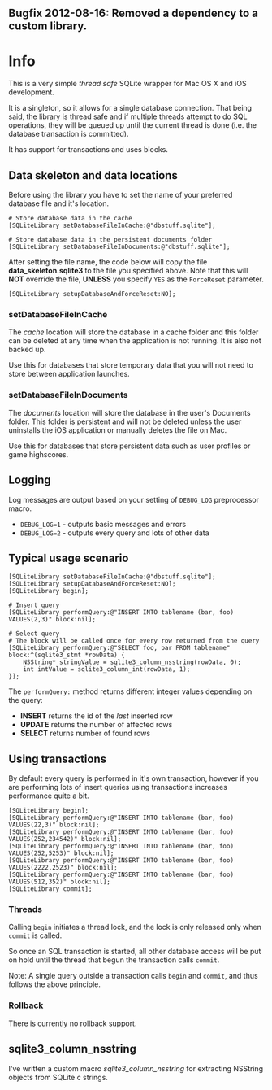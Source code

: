 ## Bugfix 2012-08-16: Removed a dependency to a custom library.

# Info

This is a very simple *thread safe* SQLite wrapper for Mac OS X and iOS development.

It is a singleton, so it allows for a single database connection. That being said, the library is thread
safe and if multiple threads attempt to do SQL operations, they will be queued up until the current
thread is done (i.e. the database transaction is committed).

It has support for transactions and uses blocks.

## Data skeleton and data locations

Before using the library you have to set the name of your preferred database file and it's location.

```objc
# Store database data in the cache
[SQLiteLibrary setDatabaseFileInCache:@"dbstuff.sqlite"];
 
# Store database data in the persistent documents folder
[SQLiteLibrary setDatabaseFileInDocuments:@"dbstuff.sqlite"];
```

After setting the file name, the code below will copy the file **data_skeleton.sqlite3** to the file you specified above.
Note that this will **NOT** override the file, **UNLESS** you specify `YES` as the `ForceReset` parameter.

```objc
[SQLiteLibrary setupDatabaseAndForceReset:NO];
```

### setDatabaseFileInCache 

The *cache* location will store the database in a cache folder and this folder can be deleted at any time
when the application is not running. It is also not backed up.

Use this for databases that store temporary data that you will not need to store between application launches.

### setDatabaseFileInDocuments

The *documents* location will store the database in the user's Documents folder. This folder is persistent
and will not be deleted unless the user uninstalls the iOS application or manually deletes the file on Mac.

Use this for databases that store persistent data such as user profiles or game highscores.

## Logging

Log messages are output based on your setting of `DEBUG_LOG` preprocessor macro.

* `DEBUG_LOG=1` - outputs basic messages and errors
* `DEBUG_LOG=2` - outputs every query and lots of other data

## Typical usage scenario

```objc
[SQLiteLibrary setDatabaseFileInCache:@"dbstuff.sqlite"];
[SQLiteLibrary setupDatabaseAndForceReset:NO];
[SQLiteLibrary begin];

# Insert query
[SQLiteLibrary performQuery:@"INSERT INTO tablename (bar, foo) VALUES(2,3)" block:nil];

# Select query
# The block will be called once for every row returned from the query
[SQLiteLibrary performQuery:@"SELECT foo, bar FROM tablename" block:^(sqlite3_stmt *rowData) {
    NSString* stringValue = sqlite3_column_nsstring(rowData, 0);
    int intValue = sqlite3_column_int(rowData, 1);
}];
```

The `performQuery:` method returns different integer values depending on the query:

* **INSERT** returns the id of the *last* inserted row
* **UPDATE** returns the number of affected rows
* **SELECT** returns number of found rows

## Using transactions

By default every query is performed in it's own transaction, however if you are performing lots
of insert queries using transactions increases performance quite a bit.

```objc
[SQLiteLibrary begin];
[SQLiteLibrary performQuery:@"INSERT INTO tablename (bar, foo) VALUES(22,3)" block:nil];
[SQLiteLibrary performQuery:@"INSERT INTO tablename (bar, foo) VALUES(252,234542)" block:nil];
[SQLiteLibrary performQuery:@"INSERT INTO tablename (bar, foo) VALUES(252,5253)" block:nil];
[SQLiteLibrary performQuery:@"INSERT INTO tablename (bar, foo) VALUES(2222,2523)" block:nil];
[SQLiteLibrary performQuery:@"INSERT INTO tablename (bar, foo) VALUES(512,352)" block:nil];
[SQLiteLibrary commit];
```

### Threads

Calling `begin` initiates a thread lock, and the lock is only released only when `commit` is called.

So once an SQL transaction is started, all other database access will be put on hold until the thread
that begun the transaction calls `commit`.

Note: A single query outside a transaction calls `begin` and `commit`, and thus follows the above principle.

### Rollback

There is currently no rollback support.

## sqlite3\_column\_nsstring

I've written a custom macro *sqlite3_column_nsstring* for extracting NSString objects from SQLite c strings.
